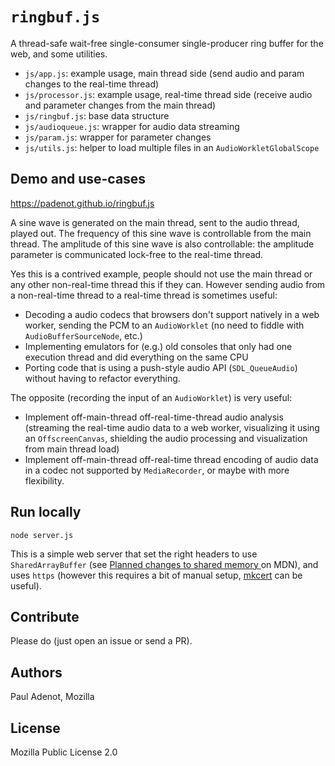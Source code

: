 # `ringbuf.js`

A thread-safe wait-free single-consumer single-producer ring buffer for the web,
and some utilities.

- `js/app.js`: example usage, main thread side (send audio and param changes to
  the real-time thread)
- `js/processor.js`: example usage, real-time thread side (receive audio and
  parameter changes from the main thread)
- `js/ringbuf.js`: base data structure
- `js/audioqueue.js`: wrapper for audio data streaming
- `js/param.js`: wrapper for parameter changes
- `js/utils.js`: helper to load multiple files in an `AudioWorkletGlobalScope`

## Demo and use-cases

<https://padenot.github.io/ringbuf.js>

A sine wave is generated on the main thread, sent to the audio thread, played
out. The frequency of this sine wave is controllable from the main thread. The
amplitude of this sine wave is also controllable: the amplitude parameter is
communicated lock-free to the real-time thread.

Yes this is a contrived example, people should not use the main thread or any
other non-real-time thread this if they can. However sending audio from a
non-real-time thread to a real-time thread is sometimes useful:

- Decoding a audio codecs that browsers don't support natively in a web worker,
  sending the PCM to an `AudioWorklet` (no need to fiddle with
  `AudioBufferSourceNode`, etc.)
- Implementing emulators for (e.g.) old consoles that only had one execution
  thread and did everything on the same CPU
- Porting code that is using a push-style audio API (`SDL_QueueAudio`) without
  having to refactor everything.

The opposite (recording the input of an `AudioWorklet`) is very useful:

- Implement off-main-thread off-real-time-thread audio analysis (streaming the
  real-time audio data to a web worker, visualizing it using an
  `OffscreenCanvas`, shielding the audio processing and visualization from main
  thread load)
- Implement off-main-thread off-real-time thread encoding of audio data in a
  codec not supported by `MediaRecorder`, or maybe with more flexibility.

## Run locally

`node server.js`

This is a simple web server that set the right headers to use
`SharedArrayBuffer` (see [Planned changes to shared memory
](https://developer.mozilla.org/en-US/docs/Web/JavaScript/Reference/Global_Objects/SharedArrayBuffer/Planned_changes)
on MDN), and uses `https` (however this requires a bit of manual setup,
[mkcert](https://github.com/FiloSottile/mkcert) can be useful).

## Contribute

Please do (just open an issue or send a PR).

## Authors

Paul Adenot, Mozilla

## License

Mozilla Public License 2.0
